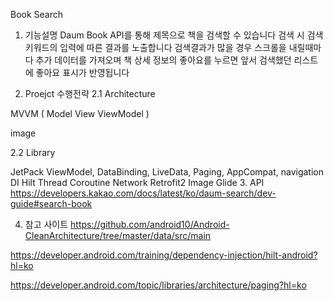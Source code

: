 Book Search
1. 기능설명
Daum Book API를 통해 제목으로 책을 검색할 수 있습니다
검색 시 검색 키워드의 입력에 따른 결과를 노출합니다
검색결과가 많을 경우 스크롤을 내릴때마다 추가 데이터를 가져오며
책 상세 정보의 좋아요를 누르면 앞서 검색했던 리스트에 좋아요 표시가 반영됩니다


2. Proejct 수행전략
2.1 Architecture

MVVM ( Model View ViewModel )

image

2.2 Library

JetPack
ViewModel, DataBinding, LiveData, Paging, AppCompat, navigation
DI
Hilt
Thread
Coroutine
Network
Retrofit2
Image
Glide
3. API
https://developers.kakao.com/docs/latest/ko/daum-search/dev-guide#search-book

4. 참고 사이트
https://github.com/android10/Android-CleanArchitecture/tree/master/data/src/main

https://developer.android.com/training/dependency-injection/hilt-android?hl=ko

https://developer.android.com/topic/libraries/architecture/paging?hl=ko
